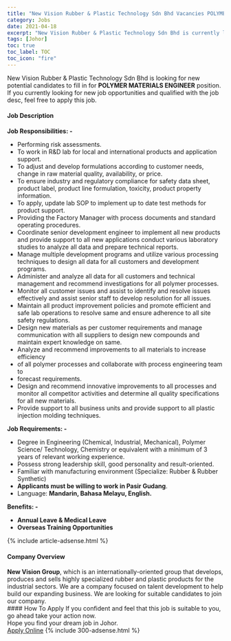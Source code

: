 ```yaml
---
title: "New Vision Rubber & Plastic Technology Sdn Bhd Vacancies POLYMER MATERIALS ENGINEER" 
category: Jobs 
date: 2021-04-18 
excerpt: "New Vision Rubber & Plastic Technology Sdn Bhd is currently looking for suitable person to fill in the POLYMER MATERIALS ENGINEER which based in Johor" 
tags: [Johor] 
toc: true 
toc_label: TOC 
toc_icon: "fire" 
--- 
```


<p>New Vision Rubber & Plastic Technology Sdn Bhd is looking for new potential candidates to fill in for <b>POLYMER MATERIALS ENGINEER</b> position. If you currently looking for new job opportunities and qualified with the job desc, feel free to apply this job.
</p><div><div><h4>Job Description</h4></div><div><div><span><div><p><strong>Job Responsibilities: -</strong></p><ul><li>Performing risk assessments.</li><li>To work in R&amp;D lab for local and international products and application support.</li><li>To adjust and develop formulations according to customer needs, change in raw material quality, availability, or price.</li><li>To ensure industry and regulatory compliance for safety data sheet, product label, product line formulation, toxicity, product property information.</li><li>To apply, update lab SOP to implement up to date test methods for product support.</li><li>Providing the Factory Manager with process documents and standard operating procedures.</li><li>Coordinate senior development engineer to implement all new products and provide support to all new applications conduct various laboratory studies to analyze all data and prepare technical reports.</li><li>Manage multiple development programs and utilize various processing techniques to design all data for all customers and development programs.</li><li>Administer and analyze all data for all customers and technical management and recommend investigations for all polymer processes.</li><li>Monitor all customer issues and assist to identify and resolve issues effectively and assist senior staff to develop resolution for all issues.</li><li>Maintain all product improvement policies and promote efficient and safe lab operations to resolve same and ensure adherence to all site safety regulations.</li><li>Design new materials as per customer requirements and manage communication with all suppliers to design new compounds and maintain expert knowledge on same.</li><li>Analyze and recommend improvements to all materials to increase efficiency</li><li>of all polymer processes and collaborate with process engineering team to</li><li>forecast requirements.</li><li>Design and recommend innovative improvements to all processes and monitor all competitor activities and determine all quality specifications for all new materials.</li><li>Provide support to all business units and provide support to all plastic injection molding techniques.</li></ul><p><strong>Job Requirements: -</strong></p><ul><li>Degree in Engineering (Chemical, Industrial, Mechanical), Polymer Science/ Technology, Chemistry or equivalent with a minimum of 3 years of relevant working experience.</li><li>Possess strong leadership skill, good personality and result-oriented.</li><li>Familiar with manufacturing environment (Specialize: Rubber &amp; Rubber Synthetic)</li><li><strong>Applicants must be willing to work in Pasir Gudang</strong>.&#160;</li><li>Language:&#160;<strong>Mandarin, Bahasa Melayu, English.&#160;</strong></li></ul><p><strong>Benefits: -&#160;</strong></p><ul><li><strong>Annual Leave &amp; Medical Leave</strong></li><li><strong>Overseas Training Opportunities</strong></li></ul></div></span></div></div></div> 
{% include article-adsense.html %} 
<div><div><h4>Company Overview</h4></div><div><div><span><div><div><strong>New Vision Group</strong>, which is an internationally-oriented group that develops, produces and sells highly specialized rubber and plastic products for the industrial sectors. We are a company focused on talent development to help build our expanding business. We are looking for suitable candidates to join our company.</div></div></span></div></div></div> 
#### How To Apply 
If you confident and feel that this job is suitable to you, go ahead take your action now. <br/> 
Hope you find your dream job in Johor. <br/> 
<a href="https://www.jobstreet.com.my/en/job/polymer-materials-engineer-4538141?jobId=jobstreet-my-job-4538141&" class="btn btn--info" target="_blank" rel="nofollow noopenner">Apply Online</a> 
{% include 300-adsense.html %} 